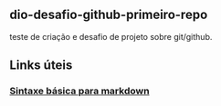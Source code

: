 ## dio-desafio-github-primeiro-repo
teste de criação e desafio de projeto sobre git/github.

## Links úteis
### [Sintaxe básica para markdown](https://www.markdownguide.org/basic-syntax/)
